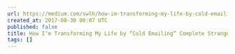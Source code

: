 ```yaml
---
url: https://medium.com/swlh/how-im-transforming-my-life-by-cold-emailing-complete-strangers-4c5eb8ba3e78?source=rss----f5af2b715248---4
created_at: 2017-08-30 00:07 UTC
published: false
title: How I’m Transforming My Life by “Cold Emailing” Complete Strangers
tags: []
---
```



